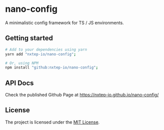nano-config
===========

A minimalistic config framework for TS / JS environments.


## Getting started

```bash
# Add to your dependencies using yarn
yarn add "nxtep-io/nano-config";

# Or, using NPM
npm install "github:nxtep-io/nano-config";
```

## API Docs

Check the published Github Page at https://nxtep-io.github.io/nano-config/

## License

The project is licensed under the [MIT License](./LICENSE.md).
